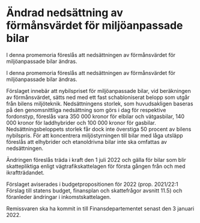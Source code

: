 # Ändrad nedsättning av förmånsvärdet för miljöanpassade bilar

I denna promemoria föreslås att nedsättningen av förmånsvärdet för miljöanpassade bilar ändras.

I denna promemoria föreslås att nedsättningen av förmånsvärdet för miljöanpassade bilar ändras.

Förslaget innebär att nybilspriset för miljöanpassade bilar, vid beräkningen av förmånsvärdet, sätts ned med ett fast schabloniserat belopp som utgår från bilens miljöteknik. Nedsättningens storlek, som huvudsakligen baseras på den genomsnittliga nedsättning som görs i dag för respektive fordonstyp, föreslås vara 350 000 kronor för elbilar och vätgasbilar, 140 000 kronor för laddhybrider och 100 000 kronor för gasbilar. Nedsättningsbeloppets storlek får dock inte överstiga 50 procent av bilens nybilspris. För att koncentrera miljöstyrningen till bilar med låga utsläpp föreslås att elhybrider och etanoldrivna bilar inte ska omfattas av nedsättningen.

Ändringen föreslås träda i kraft den 1 juli 2022 och gälla för bilar som blir skattepliktiga enligt vägtrafikskattelagen för första gången från och med ikraftträdandet.

Förslaget aviserades i budgetpropositionen för 2022 (prop. 2021/22:1 Förslag till statens budget, finansplan och skattefrågor avsnitt 11.5) och föranleder ändringar i inkomstskattelagen.

Remissvaren ska ha kommit in till Finansdepartementet senast den 3 januari 2022.
